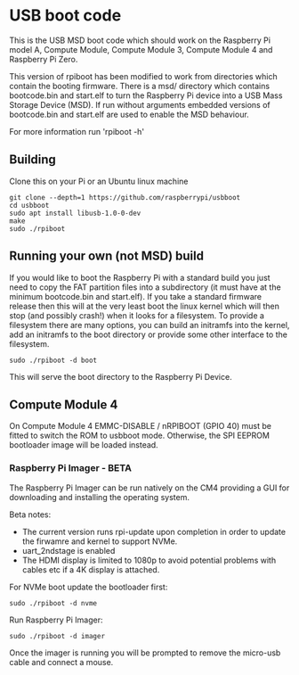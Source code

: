# USB boot code

This is the USB MSD boot code which should work on the Raspberry Pi model A, Compute Module, Compute
Module 3, Compute Module 4 and Raspberry Pi Zero.

This version of rpiboot has been modified to work from directories which contain the booting
firmware.  There is a msd/ directory which contains bootcode.bin and start.elf to turn
the Raspberry Pi device into a USB Mass Storage Device (MSD). If run without arguments
embedded versions of bootcode.bin and start.elf are used to enable the MSD behaviour.

For more information run 'rpiboot -h'

## Building

Clone this on your Pi or an Ubuntu linux machine

```
git clone --depth=1 https://github.com/raspberrypi/usbboot
cd usbboot
sudo apt install libusb-1.0-0-dev
make
sudo ./rpiboot
```

## Running your own (not MSD) build

If you would like to boot the Raspberry Pi with a standard build you just need to copy the FAT partition
files into a subdirectory (it must have at the minimum bootcode.bin and start.elf).  If you take a
standard firmware release then this will at the very least boot the linux kernel which will then stop
(and possibly crash!) when it looks for a filesystem.  To provide a filesystem there are many options,
you can build an initramfs into the kernel, add an initramfs to the boot directory or provide some
other interface to the filesystem.

```
sudo ./rpiboot -d boot
```

This will serve the boot directory to the Raspberry Pi Device.

## Compute Module 4
On Compute Module 4 EMMC-DISABLE / nRPIBOOT (GPIO 40) must be fitted to switch the ROM to usbboot mode.
Otherwise, the SPI EEPROM bootloader image will be loaded instead.

### Raspberry Pi Imager - BETA
The Raspberry Pi Imager can be run natively on the CM4 providing a GUI for downloading and installing the operating system.

Beta notes:
* The current version runs rpi-update upon completion in order to update the firwamre and kernel to support NVMe.
* uart_2ndstage is enabled 
* The HDMI display is limited to 1080p to avoid potential problems with cables etc if a 4K display is attached.

For NVMe boot update the bootloader first:  
```
sudo ./rpiboot -d nvme
```

Run Raspberry Pi Imager:  
```
sudo ./rpiboot -d imager
```

Once the imager is running you will be prompted to remove the micro-usb cable and connect a mouse.
